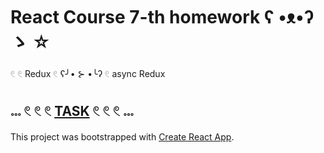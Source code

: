 # React Course 7-th homework ʕ •ᴥ•ʔ ゝ ☆

𓏲 𓏲 Redux 𓏲 ʕ╯• ⊱ •╰ʔ 𓏲 async Redux

## 𓏧 𓏲 𓏲 𓏲 [TASK](https://github.com/goitacademy/react-homework/blob/master/homework-07/README.md) 𓏲 𓏲 𓏲 𓏧

This project was bootstrapped with [Create React App](https://github.com/facebook/create-react-app).
